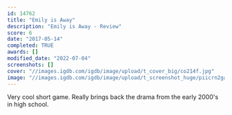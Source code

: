 ```yaml
---
id: 14762
title: "Emily is Away"
description: "Emily is Away - Review"
score: 6
date: "2017-05-14"
completed: TRUE
awards: []
modified_date: "2022-07-04"
screenshots: []
cover: "//images.igdb.com/igdb/image/upload/t_cover_big/co214f.jpg"
image: "//images.igdb.com/igdb/image/upload/t_screenshot_huge/piicrn2gazgoieuebzgm.jpg"
---
```

Very cool short game. Really brings back the drama from the early 2000's in high school.